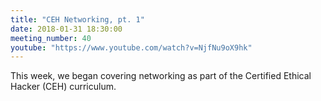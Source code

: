 ```yaml
---
title: "CEH Networking, pt. 1"
date: 2018-01-31 18:30:00
meeting_number: 40
youtube: "https://www.youtube.com/watch?v=NjfNu9oX9hk"
---
```

This week, we began covering  networking as part of the Certified Ethical Hacker (CEH) curriculum.
